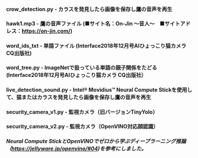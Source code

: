 #### crow_detection.py - カラスを発見したら画像を保存し鷹の音声を再生
#### hawk1.mp3 - 鷹の音声ファイル (■サイト名：On-Jin ～音人～　■サイトアドレス：https://on-jin.com/)
#### word_ids_txt - 単語ファイル (Interface2018年12月号AIひょっこり猫カメラ CQ出版社)
#### word_tree.py - ImageNetで扱っている単語の親子関係をたどる (Interface2018年12月号AIひょっこり猫カメラ CQ出版社）
#### live_detection_sound.py - Intel® Movidius™ Neural Compute Stickを使用して、猫またはカラスを発見したら画像を保存し鷹の音声を再生
#### security_camera_v1.py - 監視カメラ（旧バージョンTinyYolo）
#### security_camera_v2.py - 監視カメラ（OpenVINO対応顔認識）
##### Neural Compute StickとOpenVINOでゼロから学ぶディープラーニング推論（https://jellyware.jp/openvino/#04)を参考にしました。
